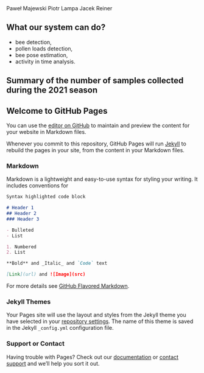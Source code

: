 <div class="row">
    <span class="col-third">Paweł Majewski</span>
    <span class="col-third">Piotr Lampa</span>
    <span class="col-third">Jacek Reiner</span>
</div>

## What our system can do?

- bee detection,
- pollen loads detection,
- bee pose estimation,
- activity in time analysis.

## Summary of the number of samples collected during the 2021 season 

## Welcome to GitHub Pages

You can use the [editor on GitHub](https://github.com/PabloMaj/Computer-vision-system-for-apiary/edit/gh-pages/index.md) to maintain and preview the content for your website in Markdown files.

Whenever you commit to this repository, GitHub Pages will run [Jekyll](https://jekyllrb.com/) to rebuild the pages in your site, from the content in your Markdown files.

### Markdown

Markdown is a lightweight and easy-to-use syntax for styling your writing. It includes conventions for

```markdown
Syntax highlighted code block

# Header 1
## Header 2
### Header 3

- Bulleted
- List

1. Numbered
2. List

**Bold** and _Italic_ and `Code` text

[Link](url) and ![Image](src)
```

For more details see [GitHub Flavored Markdown](https://guides.github.com/features/mastering-markdown/).

### Jekyll Themes

Your Pages site will use the layout and styles from the Jekyll theme you have selected in your [repository settings](https://github.com/PabloMaj/Computer-vision-system-for-apiary/settings/pages). The name of this theme is saved in the Jekyll `_config.yml` configuration file.

### Support or Contact

Having trouble with Pages? Check out our [documentation](https://docs.github.com/categories/github-pages-basics/) or [contact support](https://support.github.com/contact) and we’ll help you sort it out.

